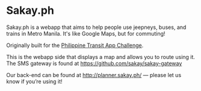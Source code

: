 # Sakay.ph

Sakay.ph is a webapp that aims to help people use jeepneys, buses, and trains in Metro Manila. It's like Google Maps, but for commuting!

Originally built for the [Philippine Transit App Challenge](http://philippine-transit.hackathome.com).

This is the webapp side that displays a map and allows you to route using it. The SMS gateway is found at https://github.com/sakay/sakay-gateway

Our back-end can be found at http://planner.sakay.ph/ — please let us know if you’re using it!
